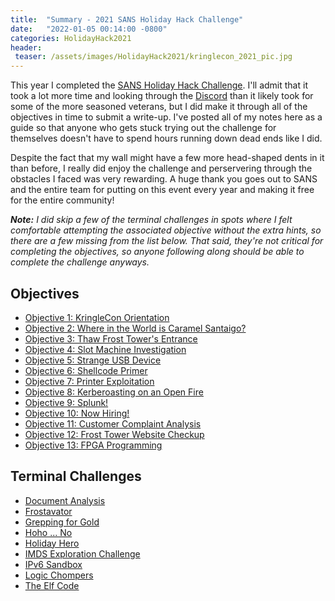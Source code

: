 ```yaml
---
title:  "Summary - 2021 SANS Holiday Hack Challenge"
date:   "2022-01-05 00:14:00 -0800"
categories: HolidayHack2021
header:
 teaser: /assets/images/HolidayHack2021/kringlecon_2021_pic.jpg
---
```


This year I completed the [SANS Holiday Hack Challenge](https://2021.kringlecon.com/invite). I'll admit that it took a lot more time and looking through the [Discord](https://discord.gg/Wbmx92rWW3) than it likely took for some of the more seasoned veterans, but I did make it through all of the objectives in time to submit a write-up. I've posted all of my notes here as a guide so that anyone who gets stuck trying out the challenge for themselves doesn't have to spend hours running down dead ends like I did.

Despite the fact that my wall might have a few more head-shaped dents in it than before, I really did enjoy the challenge and perservering through the obstacles I faced was very rewarding. A huge thank you goes out to SANS and the entire team for putting on this event every year and making it free for the entire community!

*__Note:__ I did skip a few of the terminal challenges in spots where I felt comfortable attempting the associated objective without the extra hints, so there are a few missing from the list below. That said, they're not critical for completing the objectives, so anyone following along should be able to complete the challenge anyways.* 

## Objectives
- [Objective 1: KringleCon Orientation](/holidayhack2021/Objective-1/)
- [Objective 2: Where in the World is Caramel Santaigo?](/holidayhack2021/Objective-2/)
- [Objective 3: Thaw Frost Tower's Entrance](/holidayhack2021/Objective-3/)
- [Objective 4: Slot Machine Investigation](/holidayhack2021/Objective-4/)
- [Objective 5: Strange USB Device](/holidayhack2021/Objective-5/)
- [Objective 6: Shellcode Primer](/holidayhack2021/Objective-6/)
- [Objective 7: Printer Exploitation](/holidayhack2021/Objective-7/)
- [Objective 8: Kerberoasting on an Open Fire](/holidayhack2021/Objective-8/)
- [Objective 9: Splunk!](/holidayhack2021/Objective-9/)
- [Objective 10: Now Hiring!](/holidayhack2021/Objective-10/)
- [Objective 11: Customer Complaint Analysis](/holidayhack2021/Objective-11/)
- [Objective 12: Frost Tower Website Checkup](/holidayhack2021/Objective-12/)
- [Objective 13: FPGA Programming](/holidayhack2021/Objective-13/)

## Terminal Challenges
- [Document Analysis](/holidayhack2021/Document-Analysis-Challenge/)
- [Frostavator](/holidayhack2021/Frostavator-Challenge/)
- [Grepping for Gold](/holidayhack2021/Grepping-For-Gold-Challenge/)
- [Hoho ... No](/holidayhack2021/HoHo-No-Challenge/)
- [Holiday Hero](/holidayhack2021/Holiday-Hero-Challenge/)
- [IMDS Exploration Challenge](/holidayhack2021/IMDS-Exploration-Challenge/)
- [IPv6 Sandbox](/holidayhack2021/IPv6-Sandbox-Challenge/)
- [Logic Chompers](/holidayhack2021/Logic-Chompers-Challenge/)
- [The Elf Code](/holidayhack2021/Elf-Code-Challenge/)